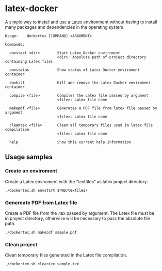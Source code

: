 # latex-docker

A simple way to install and use a Latex environment without having to install many packages and dependencies in the operating system.

```
Usage:    dockertex [COMMAND] <ARGUMENT> 

Commands:

  envstart <dir>        Start Latex Docker enviroment
                        <dir>: Absolute path of project directory containing Latex files 

  envstatus             Show status of Latex Docker enviroment container 

  envkill               Kill and remove the Latex Docker enviroment container 

  compile <file>        Compiles the Latex file passed by argument
                        <file>: Latex file name 

  makepdf <file>        Generates a PDF file from latex file passed by argument
                        <file>: Latex file name 

  cleantex <file>       Clean all temporary files used in latex file compilation
                        <file>: Latex file name 

  help                  Show this current help information 

```

## Usage samples

### Create an enviroment

Create a Latex enviroment with the "textfiles" as latex project directory:

```
./dockertex.sh envstart $PWD/texfiles/
```

### Genereate PDF from Latex file

Create a PDF file from the .tex passed by argument. The Latex file must be in project directory, otherwise will be necessary to pass the absolute file path.

```
./dockertex.sh makepdf sample.pdf
```

### Clean project

Clean temporary files generated in the Latex file compilation.

```
./dockertex.sh cleantex sample.tex
```

